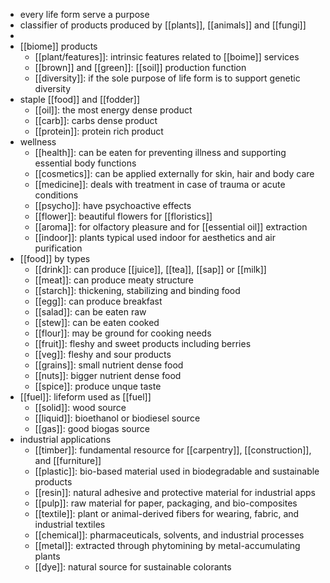 - every life form serve a purpose
- classifier of products produced by [[plants]], [[animals]] and [[fungi]]
-
- [[biome]] products
	- [[plant/features]]: intrinsic features related to [[boime]] services
	- [[brown]] and [[green]]: [[soil]] production function
	- [[diversity]]: if the sole purpose of life form is to support genetic diversity
- staple [[food]] and [[fodder]]
	- [[oil]]: the most energy dense product
	- [[carb]]: carbs dense product
	- [[protein]]: protein rich product
- wellness
	- [[health]]: can be eaten for preventing illness and supporting essential body functions
	- [[cosmetics]]: can be applied externally for skin, hair and body care
	- [[medicine]]: deals with treatment in case of trauma or acute conditions
	- [[psycho]]: have psychoactive effects
	- [[flower]]: beautiful flowers for [[floristics]]
	- [[aroma]]: for olfactory pleasure and for [[essential oil]] extraction
	- [[indoor]]: plants typical used indoor for aesthetics and air purification
- [[food]] by types
	- [[drink]]: can produce [[juice]], [[tea]], [[sap]] or [[milk]]
	- [[meat]]: can produce meaty structure
	- [[starch]]: thickening, stabilizing and binding food
	- [[egg]]: can produce breakfast
	- [[salad]]: can be eaten raw
	- [[stew]]: can be eaten cooked
	- [[flour]]: may be ground for cooking needs
	- [[fruit]]: fleshy and sweet products including berries
	- [[veg]]: fleshy and sour products
	- [[grains]]: small nutrient dense food
	- [[nuts]]: bigger nutrient dense food
	- [[spice]]: produce unque taste
- [[fuel]]: lifeform used as [[fuel]]
	- [[solid]]: wood source
	- [[liquid]]: bioethanol or biodiesel source
	- [[gas]]: good biogas source
- industrial applications
	- [[timber]]: fundamental resource for [[carpentry]], [[construction]], and [[furniture]]
	- [[plastic]]: bio-based material used in biodegradable and sustainable products
	- [[resin]]: natural adhesive and protective material for industrial apps
	- [[pulp]]: raw material for paper, packaging, and bio-composites
	- [[textile]]: plant or animal-derived fibers for wearing, fabric, and industrial textiles
	- [[chemical]]: pharmaceuticals, solvents, and industrial processes
	- [[metal]]: extracted through phytomining by metal-accumulating plants
	- [[dye]]: natural source for sustainable colorants